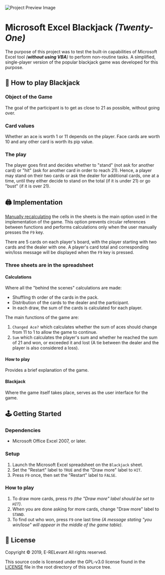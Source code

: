 ![Project Preview Image](/media/preview.png)

# Microsoft Excel Blackjack _(Twenty-One)_

The purpose of this project was to test the built-in capabilities of Microsoft Excel tool _(**without using VBA**)_ to perform non-routine tasks. A simplified, single-player version of the popular blackjack game was developed for this purpose.

## 🤔 How to play Blackjack

### Object of the Game

The goal of the participant is to get as close to 21 as possible, without going over.

### Card values

Whether an ace is worth 1 or 11 depends on the player. Face cards are worth 10 and any other card is worth its pip value.

### The play

The player goes first and decides whether to "stand" (not ask for another card) or "hit" (ask for another card in order to reach 21). Hence, a player may stand on their two cards or ask the dealer for additional cards, one at a time, until they either decide to stand on the total (if it is under 21) or go "bust" (if it is over 21).

## 🖨️ Implementation

[Manually recalculating](https://support.microsoft.com/en-us/office/change-formula-recalculation-iteration-or-precision-in-excel-73fc7dac-91cf-4d36-86e8-67124f6bcce4) the cells in the sheets is the main option used in the implementation of the game. This option prevents circular references between functions and performs calculations only when the user manually presses the `F9` key.

There are 5 cards on each player's board, with the player starting with two cards and the dealer with one. A player's card total and corresponding win/loss message will be displayed when the `F9` key is pressed.

### Three sheets are in the spreadsheet

#### Calculations

Where all the "behind the scenes" calculations are made:

- Shuffling th order of the cards in the pack.
- Distribution of the cards to the dealer and the participant.
- In each draw, the sum of the cards is calculated for each player.

The main functions of the game are:

1. `Changed Ace?` which calculates whether the sum of aces should change from 11 to 1 to allow the game to continue.
2. `Sum` which calculates the player's sum and whether he reached the sum of 21 and won, or exceeded it and lost (A tie between the dealer and the player is also considered a loss).

#### How to play

Provides a brief explanation of the game.

#### Blackjack

Where the game itself takes place, serves as the user interface for the game.

## 🕹️ Getting Started

### Dependencies

- Microsoft Office Excel 2007, or later.

### Setup

1. Launch the Microsoft Excel spreadsheet on the `Blackjack` sheet.
2. Set the "Restart" label to `TRUE` and the "Draw more" label to `HIT`.
3. Press `F9` once, then set the "Restart" label to `FALSE`.

### How to play

1. To draw more cards, press `F9` _(the "Draw more" label should be set to `HIT`)_.
2. When you are done asking for more cards, change "Draw more" label to `STAND`.
3. To find out who won, press `F9` one last time _(A message stating "you win/lose" will appear in the middle of the game table)_.

## 📝 License

Copyright © 2019, E-RELevant
All rights reserved.

This source code is licensed under the GPL-v3.0 license found in the [LICENSE](LICENSE) file in the root directory of this source tree.
